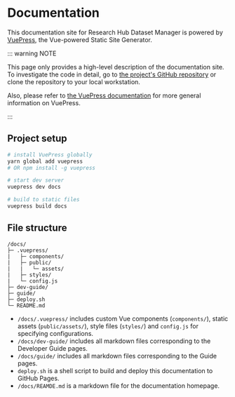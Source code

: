 # Documentation

This documentation site for Research Hub Dataset Manager is powered by [VuePress](https://vuepress.vuejs.org/), the Vue-powered Static Site Generator.

::: warning NOTE

This page only provides a high-level description of the documentation site. To investigate the code in detail, go to [the project's GitHub repository](https://github.com/icjia/researchhub-dataset-manager) or clone the repository to your local workstation.

Also, please refer to [the VuePress documentation](https://vuepress.vuejs.org/) for more general information on VuePress.

:::

## Project setup

```bash
# install VuePress globally
yarn global add vuepress
# OR npm install -g vuepress

# start dev server
vuepress dev docs

# build to static files
vuepress build docs
```

## File structure

```
/docs/
├─ .vuepress/
|   ├─ components/
|   ├─ public/
|   |   └─ assets/
|   ├─ styles/
|   └─ config.js
├─ dev-guide/
├─ guide/
├─ deploy.sh
└─ README.md
```

- `/docs/.vuepress/` includes custom Vue components (`components/`), static assets (`public/assets/`), style files (`styles/`) and `config.js` for specifying configurations.
- `/docs/dev-guide/` includes all markdown files corresponding to the Developer Guide pages.
- `/docs/guide/` includes all markdown files corresponding to the Guide pages.
- `deploy.sh` is a shell script to build and deploy this documentation to GitHub Pages.
- `/docs/REAMDE.md` is a markdown file for the documentation homepage.
